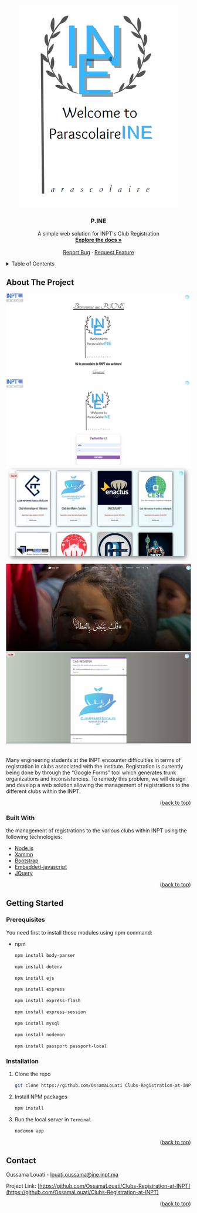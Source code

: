 <div id="top"></div>





<!-- PROJECT LOGO -->
<br />
<div align="center">
  <a href="https://github.com/othneildrew/Best-README-Template">
    <img src="/views/images/logo.PNG" alt="Logo" >
  </a>

  <h3 align="center">P.INE</h3>

  <p align="center">
    A simple web solution for INPT's Club Registration
    <br />
    <a href="https://github.com/OssamaLouati/Clubs-Registration-at-INPT"><strong>Explore the docs »</strong></a>
    <br />
    <br />
    <a href="https://github.com/OssamaLouati/Clubs-Registration-at-INPT/issues">Report Bug</a>
    ·
    <a href="https://github.com/OssamaLouati/Clubs-Registration-at-INPT/issues">Request Feature</a>
  </p>
</div>



<!-- TABLE OF CONTENTS -->
<details>
  <summary>Table of Contents</summary>
  <ol>
    <li>
      <a href="#about-the-project">About The Project</a>
      <ul>
        <li><a href="#built-with">Built With</a></li>
      </ul>
    </li>
    <li>
      <a href="#getting-started">Getting Started</a>
      <ul>
        <li><a href="#prerequisites">Prerequisites</a></li>
        <li><a href="#installation">Installation</a></li>
      </ul>
    </li>
  </ol>
</details>



<!-- ABOUT THE PROJECT -->
## About The Project

<div align="center">
  <a href="https://github.com/othneildrew/Best-README-Template">
    <img src="/views/images/Cap1.PNG" alt="Logo">
    <img src="/views/images/cap2.PNG" alt="Logo">
    <img src="/views/images/screenshot.png" alt="Logo">
    <img src="/views/images/cap3.PNG" alt="Logo">
    <img src="/views/images/cap4.PNG" alt="Logo">
  </a>
</div>  
<br>
<br>
Many engineering students at the INPT encounter difficulties
in terms of registration in clubs associated with the institute. Registration is currently being done by through the “Google Forms” tool which generates trunk organizations and inconsistencies.
To remedy this problem, we will design and develop a web solution allowing the management of registrations to the different clubs within the INPT.

<p align="right">(<a href="#top">back to top</a>)</p>



### Built With

the management of registrations to the various clubs within
INPT using the following technologies:

* [Node.js](https://nodejs.org/)
* [Xammp](https://www.apachefriends.org/fr/index.html)
* [Bootstrap](https://getbootstrap.com)
* [Embedded-javascript](https://ejs.co/)
* [JQuery](https://jquery.com)

<p align="right">(<a href="#top">back to top</a>)</p>



<!-- GETTING STARTED -->
## Getting Started

### Prerequisites

You need first to install those modules using npm command:
* npm
  ```sh
  npm install body-parser
  ```
  ```sh
  npm install dotenv
  ```
  ```sh
  npm install ejs
  ```
  ```sh
  npm install express
  ```
  ```sh
  npm install express-flash
  ```
  ```sh
  npm install express-session
  ```
  ```sh
  npm install mysql
  ```
  ```sh
  npm install nodemon
  ```
  ```sh
  npm install passport passport-local
  ```

### Installation



1. Clone the repo
   ```sh
   git clone https://github.com/OssamaLouati Clubs-Registration-at-INPT.git
   ```
2. Install NPM packages
   ```sh
   npm install
   ```
4. Run the local server in `Terminal`
   ```cmd
   nodemon app
   ```

<p align="right">(<a href="#top">back to top</a>)</p>







<!-- CONTACT -->
## Contact

Oussama Louati - louati.oussama@ine.inpt.ma

Project Link: [https://github.com/OssamaLouati/Clubs-Registration-at-INPT](https://github.com/OssamaLouati/Clubs-Registration-at-INPT)

<p align="right">(<a href="#top">back to top</a>)</p>

